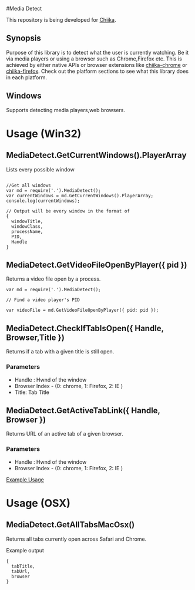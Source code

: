 #Media Detect

This repository is being developed for [Chiika](https://github.com/arkenthera/Chiika).

## Synopsis
Purpose of this library is to detect what the user is currently watching. Be it via media players or using a browser such as Chrome,Firefox etc.
This is achieved by either native APIs or browser extensions like [chiika-chrome](https://github.com/arkenthera/chiika-chrome) or [chiika-firefox](https://github.com/arkenthera/chiika-firefox).
Check out the platform sections to see what this library does in each platform.

## Windows

Supports detecting media players,web browsers.

# Usage (Win32)

## MediaDetect.GetCurrentWindows().PlayerArray

Lists every possible window
```

//Get all windows
var md = require('.').MediaDetect();
var currentWindows = md.GetCurrentWindows().PlayerArray;
console.log(currentWindows);

// Output will be every window in the format of
{
  windowTitle,
  windowClass,
  processName,
  PID,
  Handle
}
```


## MediaDetect.GetVideoFileOpenByPlayer({ pid })

Returns a video file open by a process.

```
var md = require('.').MediaDetect();

// Find a video player's PID

var videoFile = md.GetVideoFileOpenByPlayer({ pid: pid });

```

## MediaDetect.CheckIfTabIsOpen({ Handle, Browser,Title })

Returns if a tab with a given title is still open.

### Parameters
- Handle : Hwnd of the window
- Browser Index - (0: chrome, 1: Firefox, 2: IE )
- Title: Tab Title


## MediaDetect.GetActiveTabLink({ Handle, Browser })

Returns URL of an active tab of a given browser.

### Parameters
- Handle : Hwnd of the window
- Browser Index - (0: chrome, 1: Firefox, 2: IE )


[Example Usage](https://github.com/arkenthera/Chiika/blob/master/src/main_process/media-detect-win32-process.coffee#L84)


# Usage (OSX)

## MediaDetect.GetAllTabsMacOsx()

Returns all tabs currently open across Safari and Chrome.

Example output

```
{
  tabTitle,
  tabUrl,
  browser
}
```
